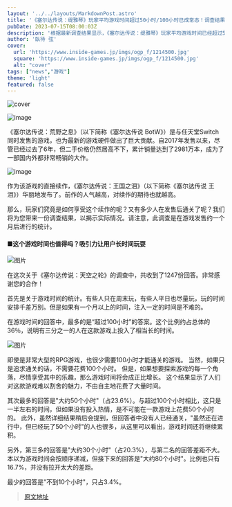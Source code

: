 ```yaml
---
layout: '../../layouts/MarkdownPost.astro'
title: '《塞尔达传说：缇雅琴》玩家平均游戏时间超过50小时/100小时已成常态！调查结果还揭示了玩家偏好和受欢迎角色【调查结果】'
pubDate: 2023-07-15T08:00:03Z
description: '根据最新调查结果显示，《塞尔达传说：缇雅琴》玩家平均游戏时间已经超过50小时/100小时，这已经成为常态。此外，调查还揭示了玩家的游戏偏好和受欢迎角色。'
author: '臥待 弦'
cover:
  url: 'https://www.inside-games.jp/imgs/ogp_f/1214500.jpg'
  square: 'https://www.inside-games.jp/imgs/ogp_f/1214500.jpg'
  alt: "cover"
tags: ["news","游戏"]
theme: 'light'
featured: false
---
```


![cover](https://www.inside-games.jp/imgs/ogp_f/1214500.jpg)

![image](https://www.inside-games.jp/imgs/zoom/1214478.png)

《塞尔达传说：荒野之息》（以下简称《塞尔达传说 BotW》）是与任天堂Switch同时发售的游戏，也为最新的游戏硬件做出了巨大贡献。自2017年发售以来，尽管已经过去了6年，但二手价格仍然居高不下，累计销量达到了2981万本，成为了一部国内外都非常畅销的大作。

![image](https://www.inside-games.jp/imgs/zoom/1214479.jpg)

作为该游戏的直接续作，《塞尔达传说：王国之泪》（以下简称《塞尔达传说 王泪》）华丽地发布了。前作的人气越高，对续作的期待也就越高。

那么，玩家们究竟是如何享受这个续作的呢？又有多少人在发售后通关了呢？我们将为您带来一份调查结果，以揭示实际情况。请注意，此调查是在游戏发售约一个月后进行的统计。
#### ■这个游戏时间也值得吗？吸引力让用户长时间玩耍

![图片](https://www.inside-games.jp/imgs/zoom/1214490.jpg)

在这次关于《塞尔达传说：天空之轮》的调查中，共收到了1247份回答。非常感谢您的合作！

首先是关于游戏时间的统计。有些人只在周末玩，有些人平日也尽量玩，玩的时间安排千差万别。但是如果有一个月以上的时间，注入一定的时间是不难的。

在游戏时间的回答中，最多的是“超过100小时”的答案。这个比例约占总体的36％，说明有三分之一的人在这款游戏上投入了相当长的时间。

![图片](https://www.inside-games.jp/imgs/zoom/1214482.jpg)

即使是非常大型的RPG游戏，也很少需要100小时才能通关的游戏。
当然，如果只是追求通关的话，不需要花费100个小时。 但是，如果想要探索游戏的每一个角落，尽情享受其中的乐趣，那么游戏时间将会成正比增长。 这个结果显示了人们对这款游戏难以割舍的魅力，不由自主地花费了大量时间。

其次最多的回答是"大约50个小时"（占23.6%）。与超过100个小时相比，这只是一半左右的时间，但如果没有投入热情，是不可能在一款游戏上花费50个小时的。 此外，虽然详细结果稍后会提到，但回答者中没有人已经通关，"虽然还在进行中，但已经玩了50个小时"的人也很多，从这里可以看出，游戏时间还将继续累积。

另外，第三多的回答是"大约30个小时"（占20.3%），与第二名的回答差距不大。本以为游戏时间会按顺序递减，但接下来的回答是"大约80个小时"。比例也只有16.7%，并没有拉开太大的差距。

最少的回答是"不到10个小时"，只占3.4%。

>[原文地址](https://www.inside-games.jp/article/2023/07/15/147218.html)  